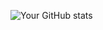 ![Your GitHub stats](https://github-readme-stats.vercel.app/api?username=hvaezapp&show_icons=true&include_all_commits=true&theme=dark&hide_border=true)
